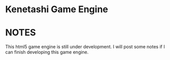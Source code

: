 Kenetashi Game Engine
============================





NOTES
============================

This html5 game engine is still under development. I will post some notes if I can finish developing this game engine. 



